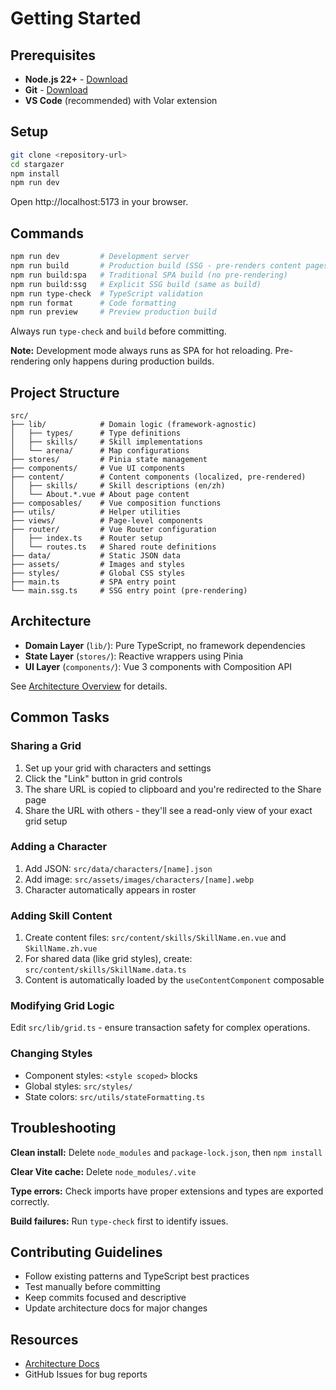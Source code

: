 # Getting Started

## Prerequisites

- **Node.js 22+** - [Download](https://nodejs.org/)
- **Git** - [Download](https://git-scm.com/)
- **VS Code** (recommended) with Volar extension

## Setup

```bash
git clone <repository-url>
cd stargazer
npm install
npm run dev
```

Open http://localhost:5173 in your browser.

## Commands

```bash
npm run dev         # Development server
npm run build       # Production build (SSG - pre-renders content pages)
npm run build:spa   # Traditional SPA build (no pre-rendering)
npm run build:ssg   # Explicit SSG build (same as build)
npm run type-check  # TypeScript validation
npm run format      # Code formatting
npm run preview     # Preview production build
```

Always run `type-check` and `build` before committing.

**Note:** Development mode always runs as SPA for hot reloading. Pre-rendering only happens during production builds.

## Project Structure

```
src/
├── lib/            # Domain logic (framework-agnostic)
│   ├── types/      # Type definitions
│   ├── skills/     # Skill implementations
│   └── arena/      # Map configurations
├── stores/         # Pinia state management
├── components/     # Vue UI components
├── content/        # Content components (localized, pre-rendered)
│   ├── skills/     # Skill descriptions (en/zh)
│   └── About.*.vue # About page content
├── composables/    # Vue composition functions
├── utils/          # Helper utilities
├── views/          # Page-level components
├── router/         # Vue Router configuration
│   ├── index.ts    # Router setup
│   └── routes.ts   # Shared route definitions
├── data/           # Static JSON data
├── assets/         # Images and styles
├── styles/         # Global CSS styles
├── main.ts         # SPA entry point
└── main.ssg.ts     # SSG entry point (pre-rendering)
```

## Architecture

- **Domain Layer** (`lib/`): Pure TypeScript, no framework dependencies
- **State Layer** (`stores/`): Reactive wrappers using Pinia
- **UI Layer** (`components/`): Vue 3 components with Composition API

See [Architecture Overview](./ARCHITECTURE.md) for details.

## Common Tasks

### Sharing a Grid

1. Set up your grid with characters and settings
2. Click the "Link" button in grid controls
3. The share URL is copied to clipboard and you're redirected to the Share page
4. Share the URL with others - they'll see a read-only view of your exact grid setup

### Adding a Character

1. Add JSON: `src/data/characters/[name].json`
2. Add image: `src/assets/images/characters/[name].webp`
3. Character automatically appears in roster

### Adding Skill Content

1. Create content files: `src/content/skills/SkillName.en.vue` and `SkillName.zh.vue`
2. For shared data (like grid styles), create: `src/content/skills/SkillName.data.ts`
3. Content is automatically loaded by the `useContentComponent` composable

### Modifying Grid Logic

Edit `src/lib/grid.ts` - ensure transaction safety for complex operations.

### Changing Styles

- Component styles: `<style scoped>` blocks
- Global styles: `src/styles/`
- State colors: `src/utils/stateFormatting.ts`

## Troubleshooting

**Clean install:** Delete `node_modules` and `package-lock.json`, then `npm install`

**Clear Vite cache:** Delete `node_modules/.vite`

**Type errors:** Check imports have proper extensions and types are exported correctly.

**Build failures:** Run `type-check` first to identify issues.

## Contributing Guidelines

- Follow existing patterns and TypeScript best practices
- Test manually before committing
- Keep commits focused and descriptive
- Update architecture docs for major changes

## Resources

- [Architecture Docs](./ARCHITECTURE.md)
- GitHub Issues for bug reports
